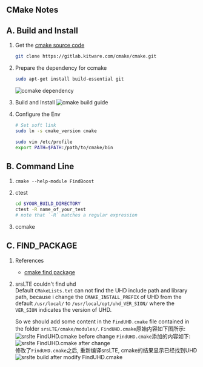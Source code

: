 ## CMake Notes


## A. Build and Install

1. Get the [cmake source code]
    ```bash
    git clone https://gitlab.kitware.com/cmake/cmake.git
    ```

2. Prepare the dependency for ccmake
    ```bash
    sudo apt-get install build-essential git
    ```
    ![ccmake dependency]

2. Build and Install
    ![cmake build guide]

3. Configure the Env
    ```bash
    # Set soft link
    sudo ln -s cmake_version cmake

    sudo vim /etc/profile
    export PATH=$PATH:/path/to/cmake/bin
    ```


## B. Command Line
1. `cmake --help-module FindBoost`

2. ctest
    ```bash
    cd $YOUR_BUILD_DIRECTORY
    ctest -R name_of_your_test
    # note that `-R` matches a regular expression
    ```

3. ccmake


## C. FIND_PACKAGE

1. References
    - [cmake find package]

2. srsLTE couldn't find uhd\
    Default `CMakeLists.txt` can not find the UHD include path and library path,
    because i change the `CMAKE_INSTALL_PREFIX` of UHD from the default 
    `/usr/local/` to `/usr/local/opt/uhd_VER_SION/` where the `VER_SION` 
    indicates the version of UHD. 
    
    So we should add some content in the `FindUHD.cmake` file contained in the 
    folder `srsLTE/cmake/modules/`.
    `FindUHD.cmake`原始内容如下图所示:\
    ![srslte FindUHD.cmake before change]
    `FindUHD.cmake`添加的内容如下:\
    ![srslte FindUHD.cmake after change]\
    修改了`FindUHD.cmake`之后, 重新编译srsLTE, cmake的结果显示已经找到UHD
    ![srslte build after modify FindUHD.cmake]


[cmake source code]: https://gitlab.kitware.com/cmake/cmake
[cmake find package]: https://blog.csdn.net/bytxl/article/details/50637277


[cmake build guide]: https://img-blog.csdnimg.cn/20200724150839350.jpg?x-oss-process=image/watermark,type_ZmFuZ3poZW5naGVpdGk,shadow_10,text_aHR0cHM6Ly9ibG9nLmNzZG4ubmV0L3UwMTE3NDUyMjg=,size_16,color_FFFFFF,t_70
[ccmake dependency]: https://img-blog.csdnimg.cn/20200725213352473.png?x-oss-process=image/watermark,type_ZmFuZ3poZW5naGVpdGk,shadow_10,text_aHR0cHM6Ly9ibG9nLmNzZG4ubmV0L3UwMTE3NDUyMjg=,size_16,color_FFFFFF,t_70
[srslte FindUHD.cmake before change]: https://img-blog.csdnimg.cn/20200730204546360.png?x-oss-process=image/watermark,type_ZmFuZ3poZW5naGVpdGk,shadow_10,text_aHR0cHM6Ly9ibG9nLmNzZG4ubmV0L3UwMTE3NDUyMjg=,size_16,color_FFFFFF,t_70
[srslte FindUHD.cmake after change]: https://img-blog.csdnimg.cn/20200730204607959.png?x-oss-process=image/watermark,type_ZmFuZ3poZW5naGVpdGk,shadow_10,text_aHR0cHM6Ly9ibG9nLmNzZG4ubmV0L3UwMTE3NDUyMjg=,size_16,color_FFFFFF,t_70
[srslte build after modify FindUHD.cmake]: https://img-blog.csdnimg.cn/2020073020494418.png
